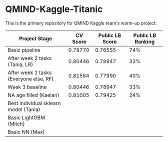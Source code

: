# QMIND-Kaggle-Titanic

This is the primary repository for QMIND Kaggle team's warm-up project.

| Project Stage                          | CV Score | Public LB Score | Public LB Ranking |
| -------------------------------------- |----------| ----------------| ----------------- |
| Basic pipeline                         | 0.78770  | 0.76555         | 74%               |
| After week 2 tasks (Tania, LR)         | 0.80446  | 0.78947         | 33%               |
| After week 2 tasks (Everyone else, RF) | 0.81564  | 0.77990         | 40%               |
| Week 3 baseline                        | 0.80446  | 0.78947         | 33%               |
| NA age filled (Kaelan)                 | 0.81005  | 0.79425         | 24%               |
| Best individual sklearn model (Tania)  |          |                 |                   |
| Basic LightGBM (Mitch)                 |          |                 |                   |
| Basic NN (Max)                         |          |                 |                   |
